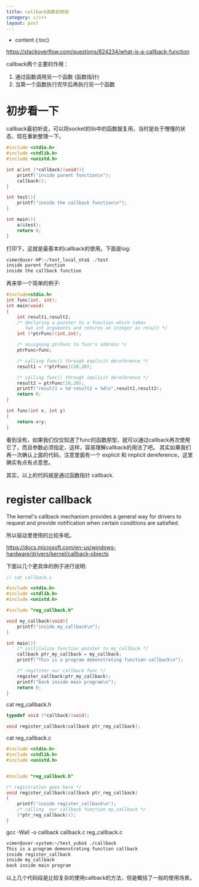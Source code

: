 ```yaml
---
title: callback函数初体验
category: c/c++
layout: post
---
```

* content
{:toc}


https://stackoverflow.com/questions/824234/what-is-a-callback-function

callback两个主要的作用：

1. 通过函数调用另一个函数 (函数指针)
2. 当第一个函数执行完毕后再执行另一个函数

# 初步看一下

callback最初听说，可以将socket的lib中的函数服复用，当时是处于懵懂的状态，现在重新整理一下。

```c
#include <stdio.h>
#include <stdlib.h>
#include <unistd.h>

int a(int (*callback)(void)){
    printf("inside parent function\n");
    callback();
}

int test(){
    printf("inside the callback function\n");
}

int main(){
    a(&test);
    return 0;
}
```

打印下，这就是最基本的callback的使用。下面是log:

```c
vimer@user-HP:~/test_local_ota$ ./test
inside parent function
inside the callback function
```

再来举一个简单的例子:

```c
#include<stdio.h>
int func(int, int);
int main(void)
{
    int result1,result2;
    /* declaring a pointer to a function which takes
       two int arguments and returns an integer as result */
    int (*ptrFunc)(int,int);

    /* assigning ptrFunc to func's address */
    ptrFunc=func;

    /* calling func() through explicit dereference */
    result1 = (*ptrFunc)(10,20);

    /* calling func() through implicit dereference */
    result2 = ptrFunc(10,20);
    printf("result1 = %d result2 = %d\n",result1,result2);
    return 0;
}

int func(int x, int y)
{
    return x+y;
}

```

看到没有，如果我们仅仅知道了func的函数原型，就可以通过callback再次使用它了，而且参数必须指定，这样，容易理解callback的用法了吧。
其实如果我们再一次确认上面的代码，注意里面有一个  explicit 和 implicit dereference，这里确实有点有点意思。

其实，以上的代码就是通过函数指针 callback.

# register callback

The kernel's callback mechanism provides a general way for drivers to request and provide notification when certain conditions are satisfied.

所以驱动里使用的比较多呢。

https://docs.microsoft.com/en-us/windows-hardware/drivers/kernel/callback-objects

下面以几个更具体的例子进行说明:

```c
// cat callback.c

#include <stdio.h>
#include <stdlib.h>
#include <unistd.h>

#include "reg_callback.h"

void my_callback(void){
    printf("inside my_callback\n");
}

int main(){
    /* initilalize function pointer to my_callback */
    callback ptr_my_callback = my_callback;
    printf("This is a program demonstrating function callback\n");

    /* regitster our callback func */
    register_callback(ptr_my_callback);
    printf("back inside main program\n");
    return 0;
}

```

 cat reg_callback.h

```c
typedef void (*callback)(void);

void register_callback(callback ptr_reg_callback);

```

cat  reg_callback.c

```c
#include <stdio.h>
#include <stdlib.h>
#include <unistd.h>


#include "reg_callback.h"

/* registration goes here */
void register_callback(callback ptr_reg_callback)
{
    printf("inside register_callback\n");
    /* calling  our callback function my_callback */
    (*ptr_reg_callback)();
}

```

 gcc -Wall -o callback callback.c reg_callback.c

```bash
vimer@user-system:~/test_yubo$ ./callback
This is a program demonstrating function callback
inside register_callback
inside my_callback
back inside main program
```
以上几个代码段是比较复杂的使用callback的方法，但是概括了一般的使用场景。



